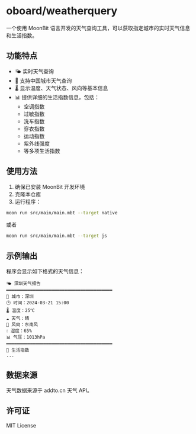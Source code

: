 # oboard/weatherquery

一个使用 MoonBit 语言开发的天气查询工具，可以获取指定城市的实时天气信息和生活指数。

## 功能特点

- 🌤️ 实时天气查询
- 📍 支持中国城市天气查询
- 🌡️ 显示温度、天气状态、风向等基本信息
- 📊 提供详细的生活指数信息，包括：
  - 空调指数
  - 过敏指数
  - 洗车指数
  - 穿衣指数
  - 运动指数
  - 紫外线强度
  - 等多项生活指数

## 使用方法

1. 确保已安装 MoonBit 开发环境
2. 克隆本仓库
3. 运行程序：
```bash
moon run src/main/main.mbt --target native
```
或者
```bash
moon run src/main/main.mbt --target js
```

## 示例输出

程序会显示如下格式的天气信息：

```
🌤️ 深圳天气报告
━━━━━━━━━━━━━━━━━━━━━━━━━━━━━━━━━━━━━━━━
📍 城市：深圳
🕒 时间：2024-03-21 15:00
🌡️ 温度：25℃
☁️ 天气：晴
💨 风向：东南风
💧 湿度：65%
📊 气压：1013hPa
━━━━━━━━━━━━━━━━━━━━━━━━━━━━━━━━━━━━━━━━
📌 生活指数
...
```

## 数据来源

天气数据来源于 addto.cn 天气 API。

## 许可证

MIT License